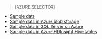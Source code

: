 > [AZURE.SELECTOR]
- [Sample data](/documentation/articles/machine-learning-data-science-sample-data)
- [Sample data in Azure blob storage](/documentation/articles/machine-learning-data-science-sample-data-blob)
- [Sample data in SQL Server on Azure](/documentation/articles/machine-learning-data-science-sample-data-sql-server)
- [Sample data in Azure HDInsight Hive tables](/documentation/articles/machine-learning-data-science-sample-data-hive)